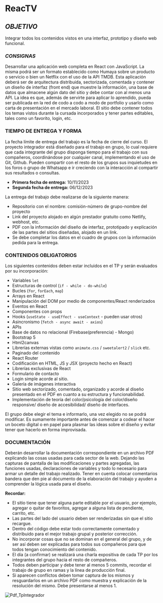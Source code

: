 # **ReacTV**

## _OBJETIVO_
Integrar todos los contenidos vistos en una interfaz, prototipo y diseño web funcional.

### _CONSIGNAS_
Desarrollar una aplicación web completa en React con JavaScript. La misma podrá ser un formato establecido como Humaya sobre un producto o servicio o bien un Netflix con el uso de la API TMDB. Esta aplicación deberá ser de arquitectura distribuida, sectorizada, comentada y contener un diseño de interfaz (front end) que muestre la información, una base de datos que almacene algún dato del sitio y debe contar con al menos una API. La idea es que, además de servirte para aplicar lo aprendido, pueda ser publicada en la red de codo a codo a modo de portfolio y usarlo como carta de presentación en el mercado laboral. El sitio debe contener todos los temas vistos durante la cursada incorporados y tener partes editables, tales como un favorito, login, etc.

### __TIEMPO DE ENTREGA Y FORMA__
La fecha límite de entrega del trabajo es la fecha de cierre del curso. El proyecto integrador está diseñado para el trabajo en grupo, lo cual requiere que cada integrante del grupo disponga tiempo para el trabajo con sus compañeros, coordinándose por cualquier canal, implementando el uso de Git, Github. Pueden compartir con el resto de los grupos sus inquietudes en los foros o grupo de Whatsapp e ir creciendo con la interacción al compartir sus resultados o consultas.

- **Primera fecha de entrega:** 10/11/2023
- **Segunda fecha de entrega:** 06/12/2023

La entrega del trabajo debe realizarse de la siguiente manera:
- Repositorio con el nombre: comisión-número de grupo-nombre del proyecto
- Link del proyecto alojado en algún prestador gratuito como Netlify, webhost, etc.
- PDF con la información del diseño de interfaz, prototipado y explicación de las partes del sitios diseñadas, alojado en un link.
- Se debe completar los datos en el cuadro de grupos con la información pedida para la entrega.

### __CONTENIDOS OBLIGATORIOS__
Los siguientes contenidos deben estar incluidos en el TP y serán evaluados por su incorporación:

- Variables `let`
- Estructuras de control (`if - while - do-while`)
- Bucles (`for`, `forEach`, `map`)
- Arrays en React
- Manipulación del DOM por medio de componentes/React renderizados
- Eventos en React
- Componentes con props
- Hooks (`useState - useEffect - useContext` - pueden usar otros)
- Asincronismo (`fetch - async await - axios`)
- APIs
- Base de datos no relacional (Firebase(preferencia) - Mongo)
- Bootstrap 5
- Html2canvas
- Librerías externas vistas como `animate.css` / `sweetalert2` / `slick` etc.
- Paginado del contenido
- React Router
- Codificación en HTML, JS y JSX (proyecto hecho en React)
- Librerías exclusivas de React
- Formulario de contacto
- Login simple acorde al sitio.
- Galería de imágenes interactiva
- Sitio web sectorizado, comentado, organizado y acorde al diseño presentado en el PDF en cuanto a su estructura y funcionabilidad.
- Implementación de teoría del color/psicología del color/diseño responsive/ diseño de accesibilidad/ diseño de interfaces.

El grupo debe elegir el tema e informarlo, una vez elegido no se podrá modificar. Es sumamente importante antes de comenzar a codear el hacer un boceto digital o en papel para plasmar las ideas sobre el diseño y evitar tener que hacerlo en forma improvisada.

### __DOCUMENTACIÓN__
Deberán desarrollar la documentación correspondiente en un archivo PDF explicando las cosas usadas para cada sector de la web. Dejando las capturas de pantalla de las modificaciones y partes agregadas, las funciones usadas, declaraciones de variables y todo lo necesario para armar un detalle del trabajo realizado. Tener en cuenta colocar comentarios bandera que den pie al documento de la elaboración del trabajo y ayuden a comprender la lógica usada para el diseño.

__Recordar:__
- El sitio tiene que tener alguna parte editable por el usuario, por ejemplo, agregar o quitar de favoritos, agregar a alguna lista de pendiente, carrito, etc.
- Las partes del lado del usuario deben ser renderizadas sin que el sitio recargue.
- Dentro del código debe estar todo correctamente comentado y distribuido para el mejor trabajo grupal y posterior corrección.
- No incorporar cosas que no se dominan en el general del grupo, y de ser así deben ser explicadas para todos sus compañeros para que todos tengan conocimiento del contenido.
- El día (a confirmar) se realizará una charla expositiva de cada TP por los integrantes del grupo hacia el resto de compañeros.
- Todos deben participar y debe tener al menos 5 commits, recordar el trabajo de grupo en ramas y la línea de producción final.
- Si aparecen conflictos deben tomar captura de los mismos y resguardarlos en un archivo PDF como muestra y explicación de la resolución del mismo. Debe presentarse al menos 1.


![Pdf_TpIntegrador](https://drive.google.com/drive/folders/1JaQ5PFQeSZZ0vj__ijJCkcTH4cjd09-P)
